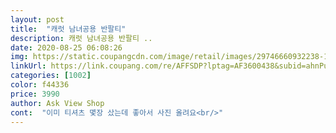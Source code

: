 ```yaml
---
layout: post 
title:  "캐럿 남녀공용 반팔티" 
description: 캐럿 남녀공용 반팔티 ..
date: 2020-08-25 06:08:26 
img: https://static.coupangcdn.com/image/retail/images/29746660932238-1659dde6-6f7f-4d0c-9bd9-23e197321463.jpg 
linkUrl: https://link.coupang.com/re/AFFSDP?lptag=AF3600438&subid=ahnPublicAsk&pageKey=1819873962&itemId=3096940102&vendorItemId=71084743119&traceid=V0-113-2f1d5fb78a639c4e 
categories: [1002] 
color: f44336 
price: 3990 
author: Ask View Shop 
cont:  "이미 티셔츠 몇장 샀는데 좋아서 사진 올려요<br/>" 
---
```

